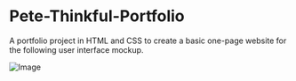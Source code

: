 # Pete-Thinkful-Portfolio

A portfolio project in HTML and CSS to create a basic one-page website for the following user interface mockup.

![Image](https://images.ctfassets.net/c7lxnbtvvcxm/1Fdvf5a4yapySQBRwsNfRJ/a34456f11e3672b5b70c643b5c0d82f7/Eng-pete-portfolio-mock.png)
